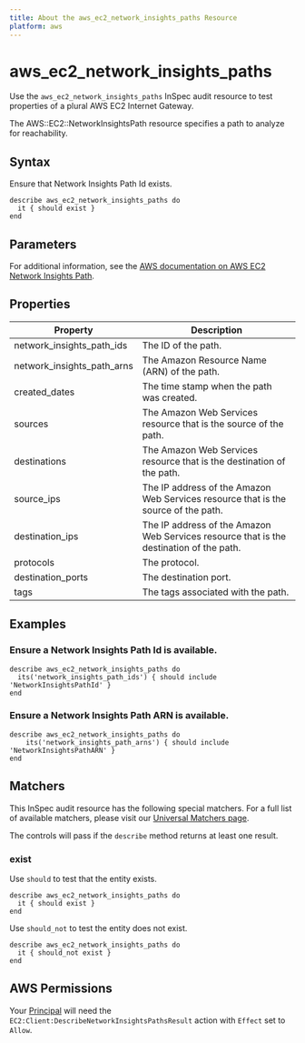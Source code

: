 ```yaml
---
title: About the aws_ec2_network_insights_paths Resource
platform: aws
---
```


# aws_ec2_network_insights_paths

Use the `aws_ec2_network_insights_paths` InSpec audit resource to test properties of a plural AWS EC2 Internet Gateway.

The AWS::EC2::NetworkInsightsPath resource specifies a path to analyze for reachability.

## Syntax

Ensure that Network Insights Path Id exists.

    describe aws_ec2_network_insights_paths do
      it { should exist }
    end

## Parameters

For additional information, see the [AWS documentation on AWS EC2 Network Insights Path](https://docs.aws.amazon.com/AWSCloudFormation/latest/UserGuide/aws-resource-ec2-networkinsightspath.html).

## Properties

| Property | Description|
| --- | --- |
| network_insights_path_ids | The ID of the path. | network_insights_path_id |
| network_insights_path_arns | The Amazon Resource Name (ARN) of the path. | network_insights_path_arn |
| created_dates | The time stamp when the path was created. | created_date |
| sources | The Amazon Web Services resource that is the source of the path. | source |
| destinations | The Amazon Web Services resource that is the destination of the path. | destination |
| source_ips | The IP address of the Amazon Web Services resource that is the source of the path. | source_ip |
| destination_ips | The IP address of the Amazon Web Services resource that is the destination of the path. | destination_ip |
| protocols | The protocol. | protocol |
| destination_ports | The destination port. | destination_port |
| tags | The tags associated with the path. | tags |

## Examples

### Ensure a Network Insights Path Id is available.
    describe aws_ec2_network_insights_paths do
      its('network_insights_path_ids') { should include 'NetworkInsightsPathId' }
    end

### Ensure a Network Insights Path ARN is available.
    describe aws_ec2_network_insights_paths do
        its('network_insights_path_arns') { should include 'NetworkInsightsPathARN' }
    end

## Matchers

This InSpec audit resource has the following special matchers. For a full list of available matchers, please visit our [Universal Matchers page](https://www.inspec.io/docs/reference/matchers/).

The controls will pass if the `describe` method returns at least one result.

### exist

Use `should` to test that the entity exists.

    describe aws_ec2_network_insights_paths do
      it { should exist }
    end

Use `should_not` to test the entity does not exist.

    describe aws_ec2_network_insights_paths do
      it { should_not exist }
    end

## AWS Permissions

Your [Principal](https://docs.aws.amazon.com/IAM/latest/UserGuide/intro-structure.html#intro-structure-principal) will need the `EC2:Client:DescribeNetworkInsightsPathsResult` action with `Effect` set to `Allow`.